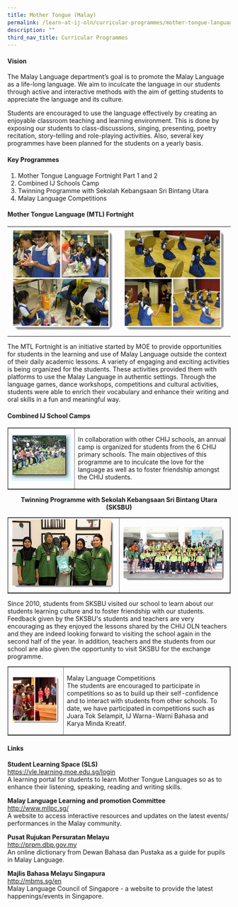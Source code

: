 ```yaml
---
title: Mother Tongue (Malay)
permalink: /learn-at-ij-oln/curricular-programmes/mother-tongue-languages/malay-language/
description: ""
third_nav_title: Curricular Programmes
---
```

<h4><strong>Vision</strong></h4>
<p>The Malay Language department&rsquo;s goal is to promote the Malay Language as a life-long language. We aim to inculcate the language in our students through active and interactive methods with the aim of getting students to appreciate the language and its culture.</p>
<p>Students are encouraged to use the language effectively by creating an enjoyable classroom teaching and learning environment. This is done by exposing our students to class-discussions, singing, presenting, poetry recitation, story-telling and role-playing activities. Also, several key programmes have been planned for the students on a yearly basis.</p>
<h4><strong>Key Programmes</strong></h4>
<ol>
<li>Mother Tongue Language Fortnight Part 1 and 2</li>
<li>Combined IJ Schools Camp</li>
<li>Twinning Programme with Sekolah Kebangsaan Sri Bintang Utara</li>
<li>Malay Language Competitions</li>
</ol>
<h4>Mother Tongue Language (MTL) Fortnight</h4>
<table style="border-collapse: collapse; width: 100%;" border="0">
<tbody>
<tr>
<td style="width: 50%;"><img src="/images/mal1.png"></td>
<td style="width: 50%;"><img src="/images/mal2.png"></td>
</tr>
</tbody>
</table>
<p>The MTL Fortnight is an initiative started by MOE to provide opportunities for students in the learning and use of Malay Language outside the context of their daily academic lessons. A variety of engaging and exciting activities is being organized for the students. These activities provided them with platforms to use the Malay Language in authentic settings. Through the language games, dance workshops, competitions and cultural activities, students were able to enrich their vocabulary and enhance their writing and oral skills in a fun and meaningful way.</p>
<h4>Combined IJ School Camps</h4>
<table style="border-collapse: collapse; width: 100%;" border="1">
<tbody>
<tr>
<td style="width: 30%;"><img src="/images/mal3.jpg"></td>
<td style="width: 70%;"><p>In collaboration with other CHIJ schools, an annual camp is organized for students from the 6 CHIJ primary schools. The main objectives of this programme are to inculcate the love for the language as well as to foster friendship amongst the CHIJ students.</p>
</td>
</tr>
</tbody>
</table>
<p style="text-align: center;"><strong>Twinning Programme with Sekolah Kebangsaan Sri Bintang Utara (SKSBU)</strong></p>
<table style="border-collapse: collapse; width: 100%;" border="1">
<tbody>
<tr>
<td style="width: 50%;"><img src="/images/mal4.png"></td>
<td style="width: 50%;"><img src="/images/mal5.png"></td>
</tr>
</tbody>
</table>
<p>Since 2010, students from SKSBU visited our school to learn about our students learning culture and to foster friendship with our students. Feedback given by the SKSBU's students and teachers are very encouraging as they enjoyed the lessons shared by the CHIJ OLN teachers and they are indeed looking forward to visiting the school again in the second half of the year. In addition, teachers and the students from our school are also given the opportunity to visit SKSBU for the exchange programme.</p>
<table style="border-collapse: collapse; width: 100%;" border="1">
<tbody>
<tr>
<td style="width: 25%;"><img src="/images/mal6.png"></td>
<td style="width: 75%;"><p>Malay Language Competitions<br />The students are encouraged to participate in competitions so as to build up their self-confidence and to interact with students from other schools. To date, we have participated in competitions such as Juara Tok Selampit, IJ Warna-Warni Bahasa and Karya Minda Kreatif.</p>
</td>
</tr>
</tbody>
</table>
<h4><strong>Links</strong></h4>
<p><strong>Student Learning Space (SLS)<br /></strong><a href="https://vle.learning.moe.edu.sg/login" target="_blank" rel="noopener">https://vle.learning.moe.edu.sg/login</a><br />A learning portal for students to learn Mother Tongue Languages so as to enhance their listening, speaking, reading and writing skills.</p>
<p><strong>Malay Language Learning and promotion Committee<br /></strong><a href="https://www.mllpc.sg/" target="_blank" rel="noopener">http://www.mllpc.sg/</a><br />A website to access interactive resources and updates on the latest events/ performances in the Malay community.</p>
<p><strong>Pusat Rujukan Persuratan Melayu<br /></strong><a href="http://prpm.dbp.gov.my/" target="_blank" rel="noopener">http://prpm.dbp.gov.my</a><br />An online dictionary from Dewan Bahasa dan Pustaka as a guide for pupils in Malay Language.</p>
<p><strong>Majlis Bahasa Melayu Singapura<br /></strong><a href="http://mbms.sg/en" target="_blank" rel="noopener">http://mbms.sg/en</a><br />Malay Language Council of Singapore - a website to provide the latest happenings/events in Singapore.</p>